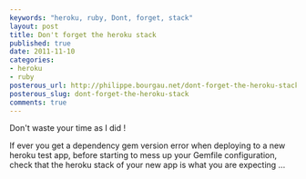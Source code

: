```yaml
---
keywords: "heroku, ruby, Dont, forget, stack"
layout: post
title: Don't forget the heroku stack
published: true
date: 2011-11-10
categories:
- heroku
- ruby
posterous_url: http://philippe.bourgau.net/dont-forget-the-heroku-stack
posterous_slug: dont-forget-the-heroku-stack
comments: true
---
```

Don&#39;t waste your time as I did !<p />If ever you get a dependency gem version error when deploying to a new heroku test app, before starting to mess up your Gemfile configuration, check that the heroku stack of your new app is what you are expecting ...

